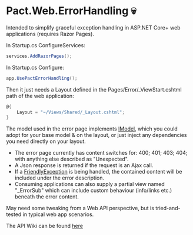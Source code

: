 # Pact.Web.ErrorHandling 💀
Intended to simplify graceful exception handling in ASP.NET Core+ web applications (requires Razor Pages).

In Startup.cs ConfigureServices:
```c#
services.AddRazorPages();
```

In Startup.cs Configure:
```c#
app.UsePactErrorHandling();
```

Then it just needs a Layout defined in the Pages/Error/_ViewStart.cshtml path of the web application:
```c#
@{
    Layout = "~/Views/Shared/_Layout.cshtml";
}
```

The model used in the error page implements [IModel](../Pact.Web/Interfaces/IModel.cs), which you could adopt for your base model & on the layout,
or just inject any dependencies you need directly on your layout.

* The error page currently has content switches for: 400; 401; 403; 404; with anything else described as "Unexpected".
* A Json response is returned if the request is an Ajax call.
* If a [FriendlyException](../Pact.Core/FriendlyException.cs) is being handled, the contained content will be included under the error description.
* Consuming applications can also supply a partial view named "_ErrorSub" which can include custom behaviour (info/links etc.) beneath the error content.

May need some tweaking from a Web API perspective, but is tried-and-tested in typical web app scenarios.

The API Wiki can be found [here](https://github.com/assureddt/pact/wiki/Pact-Web-ErrorHandling-Index)
